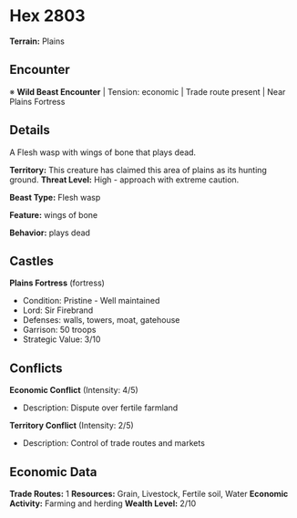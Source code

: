# Hex 2803

**Terrain:** Plains

## Encounter
※ **Wild Beast Encounter** | Tension: economic | Trade route present | Near Plains Fortress

## Details
A Flesh wasp with wings of bone that plays dead.

**Territory:** This creature has claimed this area of plains as its hunting ground.
**Threat Level:** High - approach with extreme caution.

**Beast Type:** Flesh wasp

**Feature:** wings of bone

**Behavior:** plays dead

## Castles
**Plains Fortress** (fortress)
- Condition: Pristine - Well maintained
- Lord: Sir Firebrand
- Defenses: walls, towers, moat, gatehouse
- Garrison: 50 troops
- Strategic Value: 3/10

## Conflicts
**Economic Conflict** (Intensity: 4/5)
- Description: Dispute over fertile farmland

**Territory Conflict** (Intensity: 2/5)
- Description: Control of trade routes and markets

## Economic Data
**Trade Routes:** 1
**Resources:** Grain, Livestock, Fertile soil, Water
**Economic Activity:** Farming and herding
**Wealth Level:** 2/10
